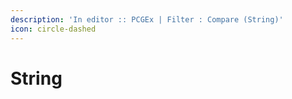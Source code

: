 ```yaml
---
description: 'In editor :: PCGEx | Filter : Compare (String)'
icon: circle-dashed
---
```


# String

